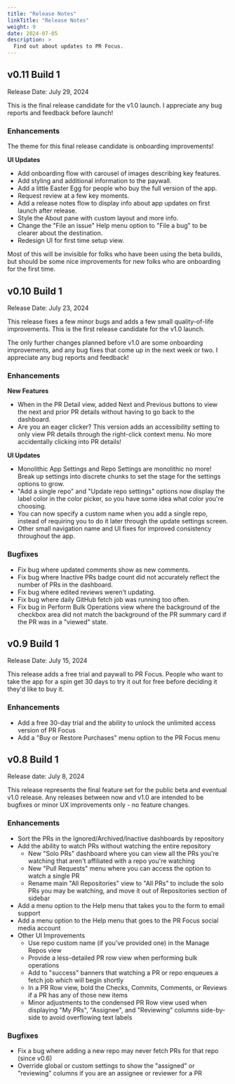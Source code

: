 ```yaml
---
title: "Release Notes"
linkTitle: "Release Notes"
weight: 9
date: 2024-07-05
description: >
  Find out about updates to PR Focus.
---
```


## v0.11 Build 1

Release Date: July 29, 2024

This is the final release candidate for the v1.0 launch. I appreciate any bug reports and feedback before launch!

### Enhancements

The theme for this final release candidate is onboarding improvements!

**UI Updates**

- Add onboarding flow with carousel of images describing key features.
- Add styling and additional information to the paywall.
- Add a little Easter Egg for people who buy the full version of the app.
- Request review at a few key moments.
- Add a release notes flow to display info about app updates on first launch after release.
- Style the About pane with custom layout and more info.
- Change the "File an issue" Help menu option to "File a bug" to be clearer about the destination.
- Redesign UI for first time setup view.

Most of this will be invisible for folks who have been using the beta builds, but should be some nice improvements for new folks who are onboarding for the first time.

## v0.10 Build 1

Release Date: July 23, 2024

This release fixes a few minor bugs and adds a few small quality-of-life improvements. This is the first release candidate for the v1.0 launch.

The only further changes planned before v1.0 are some onboarding improvements, and any bug fixes that come up in the next week or two. I appreciate any bug reports and feedback!

### Enhancements

**New Features**

- When in the PR Detail view, added Next and Previous buttons to view the next and prior PR details without having to go back to the dashboard.
- Are you an eager clicker? This version adds an accessibility setting to only view PR details through the right-click context menu. No more accidentally clicking into PR details!

**UI Updates**

- Monolithic App Settings and Repo Settings are monolithic no more! Break up settings into discrete chunks to set the stage for the settings options to grow.
- "Add a single repo" and "Update repo settings" options now display the label color in the color picker, so you have some idea what color you're choosing.
- You can now specify a custom name when you add a single repo, instead of requiring you to do it later through the update settings screen.
- Other small navigation name and UI fixes for improved consistency throughout the app.

### Bugfixes

- Fix bug where updated comments show as new comments.
- Fix bug where Inactive PRs badge count did not accurately reflect the number of PRs in the dashboard.
- Fix bug where edited reviews weren't updating.
- Fix bug where daily GitHub fetch job was running too often.
- Fix bug in Perform Bulk Operations view where the background of the checkbox area did not match the background of the PR summary card if the PR was in a "viewed" state.

## v0.9 Build 1

Release Date: July 15, 2024

This release adds a free trial and paywall to PR Focus. People who want to take the app for a spin get 30 days to try it out for free before deciding it they'd like to buy it.

### Enhancements

- Add a free 30-day trial and the ability to unlock the unlimited access version of PR Focus
- Add a "Buy or Restore Purchases" menu option to the PR Focus menu

## v0.8 Build 1

Release date: July 8, 2024

This release represents the final feature set for the public beta and eventual v1.0 release. Any releases between now and v1.0 are intended to be bugfixes or minor UX improvements only - no feature changes.

### Enhancements

- Sort the PRs in the Ignored/Archived/Inactive dashboards by repository
- Add the ability to watch PRs without watching the entire repository
  - New "Solo PRs" dashboard where you can view all the PRs you're watching that aren't affiliated with a repo you're watching
  - New "Pull Requests" menu where you can access the option to watch a single PR
   - Rename main "All Repositories" view to "All PRs" to include the solo PRs you may be watching, and move it out of Repositories section of sidebar
- Add a menu option to the Help menu that takes you to the form to email support
- Add a menu option to the Help menu that goes to the PR Focus social media account
- Other UI Improvements
  - Use repo custom name (if you've provided one) in the Manage Repos view
  - Provide a less-detailed PR row view when performing bulk operations
  - Add to "success" banners that watching a PR or repo enqueues a fetch job which will begin shortly
  - In a PR Row view, bold the Checks, Commits, Comments, or Reviews if a PR has any of those new items
  - Minor adjustments to the condensed PR Row view used when displaying "My PRs", "Assignee", and "Reviewing" columns side-by-side to avoid overflowing text labels

### Bugfixes

- Fix a bug where adding a new repo may never fetch PRs for that repo (since v0.6)
- Override global or custom settings to show the "assigned" or "reviewing" columns if you are an assignee or reviewer for a PR
